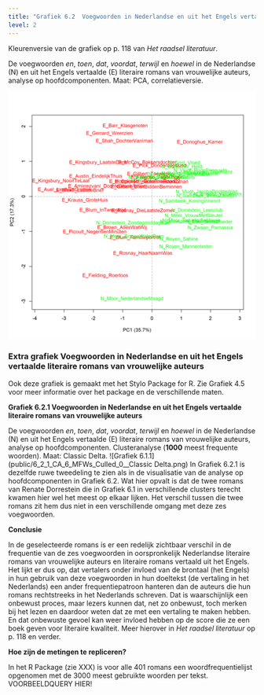 ```yaml
---
title: "Grafiek 6.2  Voegwoorden in Nederlandse en uit het Engels vertaalde literaire romans van vrouwelijke auteurs"
level: 2
---
```


Kleurenversie van de grafiek op p. 118 van *Het raadsel literatuur*.

De voegwoorden *en*, *toen*, *dat*, *voordat*, *terwijl* en *hoewel* in de Nederlandse (N) en uit het Engels
vertaalde (E) literaire romans van vrouwelijke auteurs, analyse op hoofdcomponenten. Maat: PCA, correlatieversie.

![Grafiek 6.1](public/6_2_0_PCA_6_MFWs_Culled_0__PCA.png)

### **Extra grafiek Voegwoorden in Nederlandse en uit het Engels vertaalde literaire romans van vrouwelijke auteurs**
Ook deze grafiek is gemaakt met het Stylo Package for R. Zie Grafiek 4.5 voor meer informatie over het package en de verschillende maten.

**Grafiek 6.2.1 Voegwoorden in Nederlandse en uit het Engels vertaalde literaire romans van vrouwelijke auteurs**

De voegwoorden *en*, *toen*, *dat*, *voordat*, *terwijl* en *hoewel* in de Nederlandse (N) en uit het Engels
vertaalde (E) literaire romans van vrouwelijke auteurs, analyse op hoofdcomponenten. Clusteranalyse (**1000** meest frequente woorden). Maat: Classic Delta.
![Grafiek 6.1.1](public/6_2_1_CA_6_MFWs_Culled_0__Classic Delta.png)
In Grafiek 6.2.1 is dezelfde ruwe tweedeling te zien als in de visualisatie van de analyse op hoofdcomponenten in Grafiek 6.2. Wat hier opvalt is dat de twee romans van Renate Dorrestein die in Grafiek 6.1 in verschillende clusters terecht kwamen hier wel het meest op elkaar lijken. Het verschil tussen die twee romans zit hem dus niet in een verschillende omgang met deze zes voegwoorden.

**Conclusie**

In de geselecteerde romans is er een redelijk zichtbaar verschil in de frequentie van de zes voegwoorden in oorspronkelijk Nederlandse literaire romans van vrouwelijke auteurs en literaire romans vertaald uit het Engels. Het lijkt er dus op, dat vertalers onder invloed van de brontaal (het Engels) in hun gebruik van deze voegwoorden in hun doeltekst (de vertaling in het Nederlands) een ander frequentiepatroon hanteren dan de auteurs die hun romans rechtstreeks in het Nederlands schreven. Dat is waarschijnlijk een onbewust proces, maar lezers kunnen dat, net zo onbewust, toch merken bij het lezen en daardoor weten dat ze met een vertaling te maken hebben. En dat onbewuste gevoel kan weer invloed hebben op de score die ze een boek geven voor literaire kwaliteit. Meer hierover in *Het raadsel literatuur* op p. 118 en verder.

**Hoe zijn de metingen te repliceren?**

In het R Package (zie XXX) is voor alle 401 romans een woordfrequentielijst opgenomen met de 3000 meest gebruikte woorden per tekst. VOORBEELDQUERY HIER!
